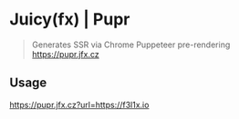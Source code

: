 # Juicy(fx) | Pupr

> Generates SSR via Chrome Puppeteer pre-rendering
> https://pupr.jfx.cz

## Usage

https://pupr.jfx.cz?url=https://f3l1x.io
